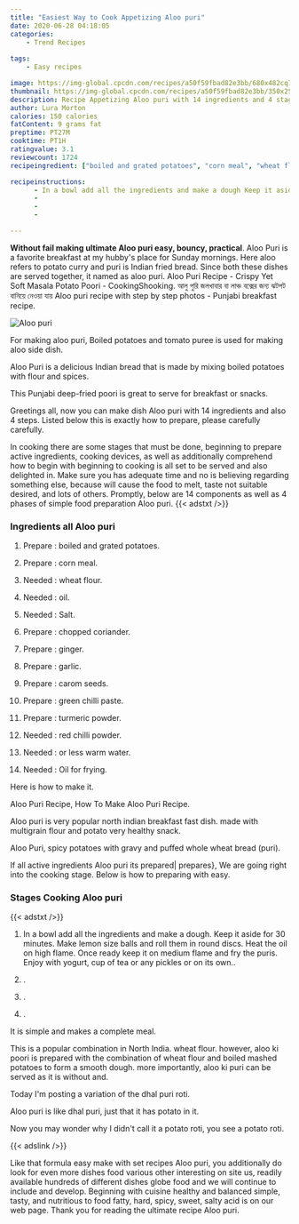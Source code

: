 ```yaml
---
title: "Easiest Way to Cook Appetizing Aloo puri"
date: 2020-06-28 04:18:05
categories:
    - Trend Recipes
    
tags:
    - Easy recipes

image: https://img-global.cpcdn.com/recipes/a50f59fbad82e3bb/680x482cq70/aloo-puri-recipe-main-photo.jpg
thumbnail: https://img-global.cpcdn.com/recipes/a50f59fbad82e3bb/350x250cq70/aloo-puri-recipe-main-photo.jpg
description: Recipe Appetizing Aloo puri with 14 ingredients and 4 stages of easy cooking.
author: Lura Morton
calories: 150 calories
fatContent: 9 grams fat
preptime: PT27M
cooktime: PT1H
ratingvalue: 3.1
reviewcount: 1724
recipeingredient: ["boiled and grated potatoes", "corn meal", "wheat flour", "oil", "Salt", "chopped coriander", "ginger", "garlic", "carom seeds", "green chilli paste", "turmeric powder", "red chilli powder", "or less warm water", "Oil for frying"]

recipeinstructions: 
      - In a bowl add all the ingredients and make a dough Keep it aside for 30 minutes Make lemon size balls and roll them in round discs Heat the oil on high flame Once ready keep it on medium flame and fry the puris Enjoy with yogurt cup of tea or any pickles or on its own 
      -  
      -  
      - 

---
```




**Without fail making ultimate Aloo puri easy, bouncy, practical**. Aloo Puri is a favorite breakfast at my hubby&#39;s place for Sunday mornings. Here aloo refers to potato curry and puri is Indian fried bread. Since both these dishes are served together, it named as aloo puri. Aloo Puri Recipe - Crispy Yet Soft Masala Potato Poori - CookingShooking. আলু পুরি জলখাবার বা লাঞ্চ বক্সের জন্য ঝটপট বানিয়ে নেওয়া যায় Aloo puri recipe with step by step photos - Punjabi breakfast recipe.


![Aloo puri](https://img-global.cpcdn.com/recipes/a50f59fbad82e3bb/680x482cq70/aloo-puri-recipe-main-photo.jpg "Aloo puri")



For making aloo puri, Boiled potatoes and tomato puree is used for making aloo side dish.

Aloo Puri is a delicious Indian bread that is made by mixing boiled potatoes with flour and spices.

This Punjabi deep-fried poori is great to serve for breakfast or snacks.


Greetings all, now you can make dish Aloo puri with 14 ingredients and also 4 steps. Listed below this is exactly how to prepare, please carefully carefully.

In cooking there are some stages that must be done, beginning to prepare active ingredients, cooking devices, as well as additionally comprehend how to begin with beginning to cooking is all set to be served and also delighted in. Make sure you has adequate time and no is believing regarding something else, because will cause the food to melt, taste not suitable desired, and lots of others. Promptly, below are 14 components as well as 4 phases of simple food preparation Aloo puri.
{{< adstxt />}}

### Ingredients all Aloo puri


1. Prepare  : boiled and grated potatoes.

1. Prepare  : corn meal.

1. Needed  : wheat flour.

1. Needed  : oil.

1. Needed  : Salt.

1. Prepare  : chopped coriander.

1. Prepare  : ginger.

1. Prepare  : garlic.

1. Prepare  : carom seeds.

1. Prepare  : green chilli paste.

1. Prepare  : turmeric powder.

1. Needed  : red chilli powder.

1. Needed  : or less warm water.

1. Needed  : Oil for frying.


Here is how to make it.

Aloo Puri Recipe, How To Make Aloo Puri Recipe.

Aloo puri is very popular north indian breakfast fast dish. made with multigrain flour and potato very healthy snack.

Aloo Puri, spicy potatoes with gravy and puffed whole wheat bread (puri).


If all active ingredients Aloo puri its prepared| prepares}, We are going right into the cooking stage. Below is how to preparing with easy.

### Stages Cooking Aloo puri

{{< adstxt />}}


1. In a bowl add all the ingredients and make a dough. Keep it aside for 30 minutes. Make lemon size balls and roll them in round discs. 
Heat the oil on high flame. Once ready keep it on medium flame and fry the puris. Enjoy with yogurt, cup of tea or any pickles or on its own..



1. .



1. .



1. .




It is simple and makes a complete meal.

This is a popular combination in North India. wheat flour. however, aloo ki poori is prepared with the combination of wheat flour and boiled mashed potatoes to form a smooth dough. more importantly, aloo ki puri can be served as it is without and.

Today I&#39;m posting a variation of the dhal puri roti.

Aloo puri is like dhal puri, just that it has potato in it.

Now you may wonder why I didn&#39;t call it a potato roti, you see a potato roti.


{{< adslink />}}

Like that formula easy make with set recipes Aloo puri, you additionally do look for even more dishes food various other interesting on site us, readily available hundreds of different dishes globe food and we will continue to include and develop. Beginning with cuisine healthy and balanced simple, tasty, and nutritious to food fatty, hard, spicy, sweet, salty acid is on our web page. Thank you for reading the ultimate recipe Aloo puri.
